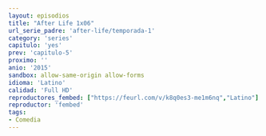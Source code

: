 ```yaml
---
layout: episodios
title: "After Life 1x06"
url_serie_padre: 'after-life/temporada-1'
category: 'series'
capitulo: 'yes'
prev: 'capitulo-5'
proximo: ''
anio: '2015'
sandbox: allow-same-origin allow-forms
idioma: 'Latino'
calidad: 'Full HD'
reproductores_fembed: ["https://feurl.com/v/k8q0es3-me1m6nq","Latino"]
reproductor: 'fembed'
tags:
- Comedia
---
```













